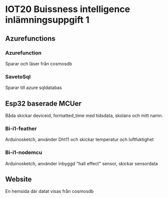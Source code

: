 # IOT20 Buissness intelligence inlämningsuppgift 1

## Azurefunctions
### Azurefunction
Sparar och läser från cosmosdb

### SavetoSql
Sparar till azure sqldatabas

## Esp32 baserade MCUer
Båda skickar deviceid, formatted_time med tidsdata, skolans och mitt namn.

### Bi-i1-feather 
Arduinosketch, använder Dht11 och skickar temperatur och luftfuktighet

### Bi-i1-nodemcu
Arduinosketch, använder inbyggd "hall effect" sensor, skickar sensordata

## Website
En hemsida där datat visas från cosmosdb

